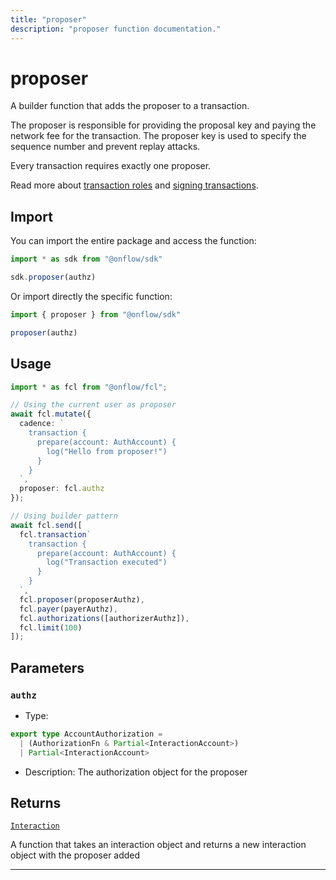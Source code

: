 ```yaml
---
title: "proposer"
description: "proposer function documentation."
---
```


<!-- THIS DOCUMENT IS AUTO-GENERATED FROM [onflow/sdk/src/build/build-proposer.ts](https://github.com/onflow/fcl-js/tree/master/packages/sdk/src/build/build-proposer.ts). DO NOT EDIT MANUALLY -->

# proposer

A builder function that adds the proposer to a transaction.

The proposer is responsible for providing the proposal key and paying the network fee for the transaction.
The proposer key is used to specify the sequence number and prevent replay attacks.

Every transaction requires exactly one proposer.

Read more about [transaction roles](https://docs.onflow.org/concepts/transaction-signing/#proposer) and [signing transactions](https://docs.onflow.org/concepts/accounts-and-keys/).

## Import

You can import the entire package and access the function:

```typescript
import * as sdk from "@onflow/sdk"

sdk.proposer(authz)
```

Or import directly the specific function:

```typescript
import { proposer } from "@onflow/sdk"

proposer(authz)
```

## Usage

```typescript
import * as fcl from "@onflow/fcl";

// Using the current user as proposer
await fcl.mutate({
  cadence: `
    transaction {
      prepare(account: AuthAccount) {
        log("Hello from proposer!")
      }
    }
  `,
  proposer: fcl.authz
});

// Using builder pattern
await fcl.send([
  fcl.transaction`
    transaction {
      prepare(account: AuthAccount) {
        log("Transaction executed")
      }
    }
  `,
  fcl.proposer(proposerAuthz),
  fcl.payer(payerAuthz),
  fcl.authorizations([authorizerAuthz]),
  fcl.limit(100)
]);
```

## Parameters

### `authz` 


- Type: 
```typescript
export type AccountAuthorization =
  | (AuthorizationFn & Partial<InteractionAccount>)
  | Partial<InteractionAccount>
```
- Description: The authorization object for the proposer


## Returns

[`Interaction`](../types#interaction)


A function that takes an interaction object and returns a new interaction object with the proposer added

---